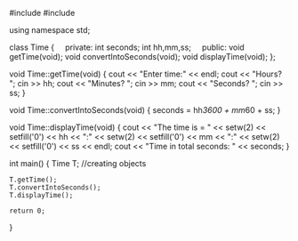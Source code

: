#include <iostream>
#include <iomanip>
 
using namespace std;
 
class Time
{
    private:
        int seconds;
        int hh,mm,ss;
    public:
        void getTime(void);
        void convertIntoSeconds(void);
        void displayTime(void);
};
 
void Time::getTime(void)
{
    cout << "Enter time:" << endl;
    cout << "Hours?   ";          cin >> hh;
    cout << "Minutes? ";          cin >> mm;
    cout << "Seconds? ";          cin >> ss;
}
 
void Time::convertIntoSeconds(void)
{
    seconds = hh*3600 + mm*60 + ss;
}
 
void Time::displayTime(void)
{
    cout << "The time is = " << setw(2) << setfill('0') << hh << ":"
                             << setw(2) << setfill('0') << mm << ":"
                             << setw(2) << setfill('0') << ss << endl;
    cout << "Time in total seconds: " << seconds;
}
 
int main()
{
    Time T; //creating objects
     
    T.getTime();
    T.convertIntoSeconds();
    T.displayTime();
     
    return 0;
}

